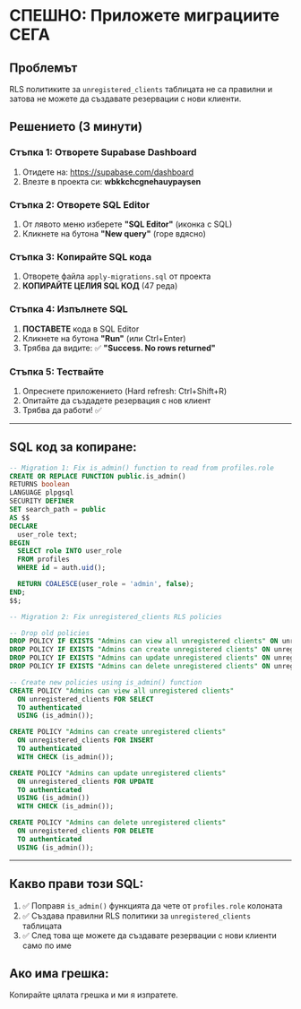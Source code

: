 # СПЕШНО: Приложете миграциите СЕГА

## Проблемът
RLS политиките за `unregistered_clients` таблицата не са правилни и затова не можете да създавате резервации с нови клиенти.

## Решението (3 минути)

### Стъпка 1: Отворете Supabase Dashboard
1. Отидете на: https://supabase.com/dashboard
2. Влезте в проекта си: **wbkkchcgnehauypaysen**

### Стъпка 2: Отворете SQL Editor
1. От лявото меню изберете **"SQL Editor"** (иконка с SQL)
2. Кликнете на бутона **"New query"** (горе вдясно)

### Стъпка 3: Копирайте SQL кода
1. Отворете файла `apply-migrations.sql` от проекта
2. **КОПИРАЙТЕ ЦЕЛИЯ SQL КОД** (47 реда)

### Стъпка 4: Изпълнете SQL
1. **ПОСТАВЕТЕ** кода в SQL Editor
2. Кликнете на бутона **"Run"** (или Ctrl+Enter)
3. Трябва да видите: ✅ **"Success. No rows returned"**

### Стъпка 5: Тествайте
1. Опреснете приложението (Hard refresh: Ctrl+Shift+R)
2. Опитайте да създадете резервация с нов клиент
3. Трябва да работи! ✅

---

## SQL код за копиране:

```sql
-- Migration 1: Fix is_admin() function to read from profiles.role
CREATE OR REPLACE FUNCTION public.is_admin()
RETURNS boolean
LANGUAGE plpgsql
SECURITY DEFINER
SET search_path = public
AS $$
DECLARE
  user_role text;
BEGIN
  SELECT role INTO user_role
  FROM profiles
  WHERE id = auth.uid();

  RETURN COALESCE(user_role = 'admin', false);
END;
$$;

-- Migration 2: Fix unregistered_clients RLS policies

-- Drop old policies
DROP POLICY IF EXISTS "Admins can view all unregistered clients" ON unregistered_clients;
DROP POLICY IF EXISTS "Admins can create unregistered clients" ON unregistered_clients;
DROP POLICY IF EXISTS "Admins can update unregistered clients" ON unregistered_clients;
DROP POLICY IF EXISTS "Admins can delete unregistered clients" ON unregistered_clients;

-- Create new policies using is_admin() function
CREATE POLICY "Admins can view all unregistered clients"
  ON unregistered_clients FOR SELECT
  TO authenticated
  USING (is_admin());

CREATE POLICY "Admins can create unregistered clients"
  ON unregistered_clients FOR INSERT
  TO authenticated
  WITH CHECK (is_admin());

CREATE POLICY "Admins can update unregistered clients"
  ON unregistered_clients FOR UPDATE
  TO authenticated
  USING (is_admin())
  WITH CHECK (is_admin());

CREATE POLICY "Admins can delete unregistered clients"
  ON unregistered_clients FOR DELETE
  TO authenticated
  USING (is_admin());
```

---

## Какво прави този SQL:
1. ✅ Поправя `is_admin()` функцията да чете от `profiles.role` колоната
2. ✅ Създава правилни RLS политики за `unregistered_clients` таблицата
3. ✅ След това ще можете да създавате резервации с нови клиенти само по име

## Ако има грешка:
Копирайте цялата грешка и ми я изпратете.
